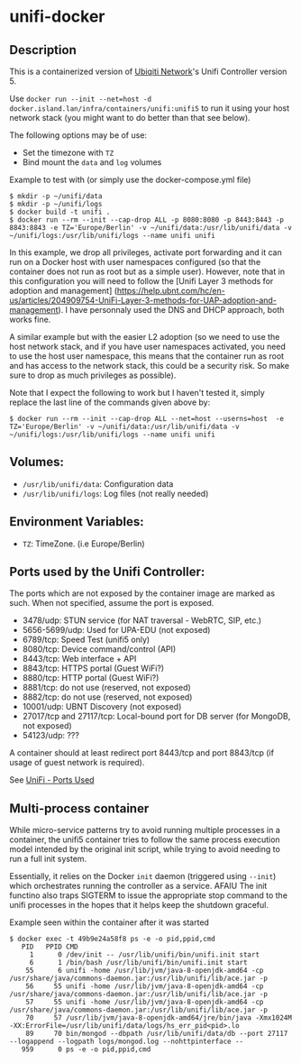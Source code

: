 # unifi-docker

## Description

This is a containerized version of [Ubiqiti Network](https://www.ubnt.com/)'s
Unifi Controller version 5.

Use `docker run --init --net=host -d docker.island.lan/infra/containers/unifi:unifi5`
to run it using your host network stack (you might want to do better than that
see below).

The following options may be of use:

- Set the timezone with `TZ`
- Bind mount the `data` and `log` volumes

Example to test with (or simply use the docker-compose.yml file)

```shell_session
$ mkdir -p ~/unifi/data
$ mkdir -p ~/unifi/logs
$ docker build -t unifi .
$ docker run --rm --init --cap-drop ALL -p 8080:8080 -p 8443:8443 -p 8843:8843 -e TZ='Europe/Berlin' -v ~/unifi/data:/usr/lib/unifi/data -v ~/unifi/logs:/usr/lib/unifi/logs --name unifi unifi
```

In this example, we drop all privileges, activate port forwarding and it can run
on a Docker host with user namespaces configured (so that the container does not
run as root but as a simple user).  However, note that in this configuration you
will need to follow the [Unifi Layer 3 methods for adoption and management]
(https://help.ubnt.com/hc/en-us/articles/204909754-UniFi-Layer-3-methods-for-UAP-adoption-and-management).
I have personnaly used the DNS and DHCP approach, both works fine.

A similar example but with the easier L2 adoption (so we need to use the host
network stack, and if you have user namespaces activated, you need to use the
host user namespace, this means that the container run as root and has access
to the network stack, this could be a security risk.  So make sure to drop as
much privileges as possible).

Note that I expect the following to work but I haven't tested it, simply replace
the last line of the commands given above by:

```shell_session
$ docker run --rm --init --cap-drop ALL --net=host --userns=host  -e TZ='Europe/Berlin' -v ~/unifi/data:/usr/lib/unifi/data -v ~/unifi/logs:/usr/lib/unifi/logs --name unifi unifi
```

## Volumes:

- `/usr/lib/unifi/data`: Configuration data
- `/usr/lib/unifi/logs`: Log files (not really needed)

## Environment Variables:

- `TZ`: TimeZone. (i.e Europe/Berlin)

## Ports used by the Unifi Controller:

The ports which are not exposed by the container image are marked as such. When
not specified, assume the port is exposed.

- 3478/udp: STUN service (for NAT traversal - WebRTC, SIP, etc.)
- 5656-5699/udp: Used for UPA-EDU (not exposed)
- 6789/tcp: Speed Test (unifi5 only)
- 8080/tcp: Device command/control (API)
- 8443/tcp: Web interface + API
- 8843/tcp: HTTPS portal (Guest WiFi?)
- 8880/tcp: HTTP portal (Guest WiFi?)
- 8881/tcp: do not use (reserved, not exposed)
- 8882/tcp: do not use (reserved, not exposed)
- 10001/udp: UBNT Discovery (not exposed)
- 27017/tcp and 27117/tcp: Local-bound port for DB server (for MongoDB, not exposed)
- 54123/udp: ???

A container should at least redirect port 8443/tcp and port 8843/tcp (if usage of
guest network is required).

See [UniFi - Ports Used](https://help.ubnt.com/hc/en-us/articles/218506997-UniFi-Ports-Used)

## Multi-process container

While micro-service patterns try to avoid running multiple processes in a
container, the unifi5 container tries to follow the same process execution model
intended by the original init script, while trying to avoid needing to run a full
init system.

Essentially, it relies on the Docker `init` daemon (triggered using `--init`)
which orchestrates running the controller as a service. AFAIU The init functino also
traps SIGTERM to issue the appropriate stop command to the unifi processes in the
hopes that it helps keep the shutdown graceful.

Example seen within the container after it was started

```shell_session
$ docker exec -t 49b9e24a58f8 ps -e -o pid,ppid,cmd
   PID   PPID CMD
     1      0 /dev/init -- /usr/lib/unifi/bin/unifi.init start
     6      1 /bin/bash /usr/lib/unifi/bin/unifi.init start
    55      6 unifi -home /usr/lib/jvm/java-8-openjdk-amd64 -cp /usr/share/java/commons-daemon.jar:/usr/lib/unifi/lib/ace.jar -p
    56     55 unifi -home /usr/lib/jvm/java-8-openjdk-amd64 -cp /usr/share/java/commons-daemon.jar:/usr/lib/unifi/lib/ace.jar -p
    57     55 unifi -home /usr/lib/jvm/java-8-openjdk-amd64 -cp /usr/share/java/commons-daemon.jar:/usr/lib/unifi/lib/ace.jar -p
    70     57 /usr/lib/jvm/java-8-openjdk-amd64/jre/bin/java -Xmx1024M -XX:ErrorFile=/usr/lib/unifi/data/logs/hs_err_pid<pid>.lo
    89     70 bin/mongod --dbpath /usr/lib/unifi/data/db --port 27117 --logappend --logpath logs/mongod.log --nohttpinterface --
   959      0 ps -e -o pid,ppid,cmd
```

